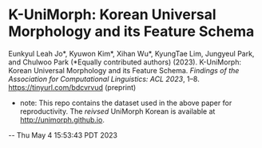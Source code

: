 # K-UniMorph: Korean Universal Morphology and its Feature Schema

Eunkyul Leah Jo*, Kyuwon Kim*, Xihan Wu*, KyungTae Lim, Jungyeul Park, and Chulwoo Park (*Equally contributed authors) (2023). K-UniMorph: Korean Universal Morphology and its Feature Schema. *Findings of the Association for Computational Linguistics: ACL 2023*, 1–8. https://tinyurl.com/bdcvrvud (preprint)


* note: This repo contains the dataset used in the above paper for reproductivity. The *reivsed* UniMorph Korean is available at http://unimorph.github.io. 

--
Thu May  4 15:53:43 PDT 2023
